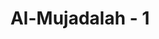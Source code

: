---
title: "Al-Mujadalah - 1"
no: 1
arabic_no: ١
ayah: قَدْ سَمِعَ اللّٰهُ قَوْلَ الَّتِيْ تُجَادِلُكَ فِيْ زَوْجِهَا وَتَشْتَكِيْٓ اِلَى اللّٰهِ  ۖوَاللّٰهُ يَسْمَعُ تَحَاوُرَكُمَاۗ اِنَّ اللّٰهَ سَمِيْعٌۢ بَصِيْرٌ 
translation: "Sungguh, Allah telah mendengar ucapan perempuan yang mengajukan gugatan kepadamu (Muhammad) tentang suaminya, dan mengadukan (halnya) kepada Allah, dan Allah mendengar percakapan antara kamu berdua. Sesungguhnya Allah Maha Mendengar, Maha Melihat."
tafsir: "Ayat ini menerangkan bahwa Allah telah menerima gugatan seorang perempuan yang diajukan kepada Rasulullah saw tentang tindakan suaminya. Ia merasa dirugikan oleh suaminya itu, karena dizihar yang berakibat hidupnya akan terkatung-katung. Allah telah mendengar pula tanya jawab yang terjadi antara istri yang menggugat dengan Rasulullah saw. Oleh karena itu, Allah menurunkan hukum yang dapat menghilangkan kekhawatiran istri itu.\n\nZihar adalah ucapan suami kepada istrinya, \"Anti 'alayya ka dhahri ummi (Engkau menurutku haram aku campuri, seperti aku haram mencampuri ibuku).\" Zihar termasuk hukum Arab Jahiliah yang kemudian dinyatakan berlaku di kalangan umat Islam dengan turunnya ayat ini. Akan tetapi, hukumnya telah berubah sedemikian rupa sehingga telah hilang unsur-unsur yang dapat merugikan pihak istri.\n\nMenurut hukum Arab Jahiliah, bila seorang suami menzihar istrinya maka sejak itu istrinya haram dicampurinya. Maka sejak itu pula istrinya hidup dalam keadaan terkatung-katung. Setelah zihar, perkawinannya dengan suaminya belum putus, tetapi ia tidak boleh dicampuri lagi oleh suaminya. Biasanya istri yang dizihar tidak lagi diberi nafkah oleh suaminya, dan untuk kawin dengan orang lain terhalang oleh masih adanya ikatan perkawinan dengan suaminya.\n\nZihar dilakukan suami kepada istri di zaman Arab Jahiliah biasanya karena suami tidak mencintai istrinya lagi atau karena marah kepada istrinya, tetapi ia bermaksud mengikat istrinya. Perbuatan yang demikian biasa di zaman Arab Jahiliah karena memandang rendah derajat perempuan. Sedangkan agama Islam menyamakan derajat perempuan dengan pria."
---